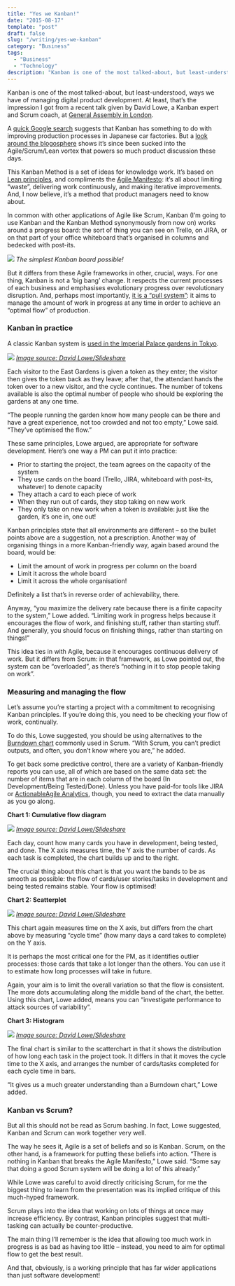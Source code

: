 ```yaml
---
title: "Yes we Kanban!"
date: "2015-08-17"
template: "post"
draft: false
slug: "/writing/yes-we-kanban"
category: "Business"
tags:
  - "Business"
  - "Technology"
description: "Kanban is one of the most talked-about, but least-understood, ways we have of managing digital product development."
---
```


Kanban is one of the most talked-about, but least-understood, ways we have of managing digital product development. At least, that’s the impression I got from a recent talk given by David Lowe, a Kanban expert and Scrum coach, at [General Assembly in London](https://generalassemb.ly/london).

A [quick Google search](https://en.wikipedia.org/wiki/Kanban) suggests that Kanban has something to do with improving production processes in Japanese car factories. But a [look around the blogosphere](http://scrumandkanban.co.uk/) shows it’s since been sucked into the Agile/Scrum/Lean vortex that powers so much product discussion these days.

This Kanban Method is a set of ideas for knowledge work. It’s based on [Lean principles](http://www.lean.org/whatslean/), and compliments the [Agile Manifesto](http://www.agilealliance.org/the-alliance/the-agile-manifesto/): it’s all about limiting “waste”, delivering work continuously, and making iterative improvements. And, I now believe, it’s a method that product managers need to know about.

In common with other applications of Agile like Scrum, Kanban (I’m going to use Kanban and the Kanban Method synonymously from now on) works around a progress board: the sort of thing you can see on Trello, on JIRA, or on that part of your office whiteboard that’s organised in columns and bedecked with post-its.

![](/media/yes-we-kanban-1.png)
*The simplest Kanban board possible!*

But it differs from these Agile frameworks in other, crucial, ways. For one thing, Kanban is not a ‘big bang’ change. It respects the current processes of each business and emphasises evolutionary progress over revolutionary disruption. And, perhaps most importantly, [it is a “pull system”](http://leanmanufacturingcoach.com/pullsystem.htm): it aims to manage the amount of work in progress at any time in order to achieve an “optimal flow” of production.

### Kanban in practice
A classic Kanban system is [used in the Imperial Palace gardens in Tokyo](http://scrumandkanban.co.uk/is-it-ever-okay-to-fully-load-a-system/).

![](/media/yes-we-kanban-2.png)
*[Image source: David Lowe/Slideshare](http://www.slideshare.net/scrumandkanban/intro-tokanban-2015jun18slideshare)*

Each visitor to the East Gardens is given a token as they enter; the visitor then gives the token back as they leave; after that, the attendant hands the token over to a new visitor, and the cycle continues. The number of tokens available is also the optimal number of people who should be exploring the gardens at any one time.

“The people running the garden know how many people can be there and have a great experience, not too crowded and not too empty,” Lowe said. “They’ve optimised the flow.”

These same principles, Lowe argued, are appropriate for software development. Here’s one way a PM can put it into practice:

* Prior to starting the project, the team agrees on the capacity of the system
* They use cards on the board (Trello, JIRA, whiteboard with post-its, whatever) to denote capacity
* They attach a card to each piece of work
* When they run out of cards, they stop taking on new work
* They only take on new work when a token is available: just like the garden, it’s one in, one out!

Kanban principles state that all environments are different – so the bullet points above are a suggestion, not a prescription. Another way of organising things in a more Kanban-friendly way, again based around the board, would be:

* Limit the amount of work in progress per column on the board
* Limit it across the whole board
* Limit it across the whole organisation!

Definitely a list that’s in reverse order of achievability, there.

Anyway, “you maximize the delivery rate because there is a finite capacity to the system,” Lowe added. “Limiting work in progress helps because it encourages the flow of work, and finishing stuff, rather than starting stuff. And generally, you should focus on finishing things, rather than starting on things!”

This idea ties in with Agile, because it encourages continuous delivery of work. But it differs from Scrum: in that framework, as Lowe pointed out, the system can be “overloaded”, as there’s “nothing in it to stop people taking on work”.

### Measuring and managing the flow
Let’s assume you’re starting a project with a commitment to recognising Kanban principles. If you’re doing this, you need to be checking your flow of work, continually.

To do this, Lowe suggested, you should be using alternatives to the [Burndown chart](http://www.methodsandtools.com/archive/scrumburndown.php) commonly used in Scrum. “With Scrum, you can’t predict outputs, and often, you don’t know where you are,” he added.

To get back some predictive control, there are a variety of Kanban-friendly reports you can use, all of which are based on the same data set: the number of items that are in each column of the board (In Development/Being Tested/Done). Unless you have paid-for tools like JIRA or [ActionableAgile Analytics](https://www.actionableagile.com/analytics-demo/), though, you need to extract the data manually as you go along.

**Chart 1: Cumulative flow diagram**

![](/media/yes-we-kanban-3.png)
*[Image source: David Lowe/Slideshare](http://www.slideshare.net/scrumandkanban/intro-tokanban-2015jun18slideshare)*

Each day, count how many cards you have in development, being tested, and done. The X axis measures time, the Y axis the number of cards. As each task is completed, the chart builds up and to the right.

The crucial thing about this chart is that you want the bands to be as smooth as possible: the flow of cards/user stories/tasks in development and being tested remains stable. Your flow is optimised!

**Chart 2: Scatterplot**

![](/media/yes-we-kanban-4.png)
*[Image source: David Lowe/Slideshare](http://www.slideshare.net/scrumandkanban/intro-tokanban-2015jun18slideshare)*

This chart again measures time on the X axis, but differs from the chart above by measuring “cycle time” (how many days a card takes to complete) on the Y axis.

It is perhaps the most critical one for the PM, as it identifies outlier processes: those cards that take a lot longer than the others. You can use it to estimate how long processes will take in future.

Again, your aim is to limit the overall variation so that the flow is consistent. The more dots accumulating along the middle band of the chart, the better. Using this chart, Lowe added, means you can “investigate performance to attack sources of variability”.

**Chart 3: Histogram**

![](/media/yes-we-kanban-5.png)
*[Image source: David Lowe/Slideshare](http://www.slideshare.net/scrumandkanban/intro-tokanban-2015jun18slideshare)*

The final chart is similar to the scatterchart in that it shows the distribution of how long each task in the project took. It differs in that it moves the cycle time to the X axis, and arranges the number of cards/tasks completed for each cycle time in bars.

“It gives us a much greater understanding than a Burndown chart,” Lowe added.

### Kanban vs Scrum?
But all this should not be read as Scrum bashing. In fact, Lowe suggested, Kanban and Scrum can work together very well.

The way he sees it, Agile is a set of beliefs and so is Kanban. Scrum, on the other hand, is a framework for putting these beliefs into action. “There is nothing in Kanban that breaks the Agile Manifesto,” Lowe said. “Some say that doing a good Scrum system will be doing a lot of this already.”

While Lowe was careful to avoid directly criticising Scrum, for me the biggest thing to learn from the presentation was its implied critique of this much-hyped framework.

Scrum plays into the idea that working on lots of things at once may increase efficiency. By contrast, Kanban principles suggest that multi-tasking can actually be counter-productive.

The main thing I’ll remember is the idea that allowing too much work in progress is as bad as having too little – instead, you need to aim for optimal flow to get the best result.

And that, obviously, is a working principle that has far wider applications than just software development!
